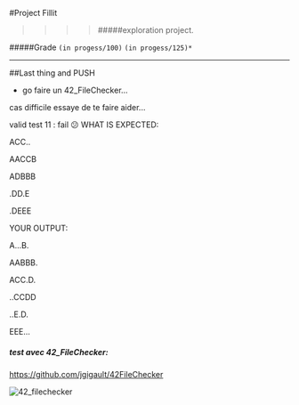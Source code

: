#Project Fillit
>>>> #####exploration project.

#####Grade ``(in progess/100)`` ``(in progess/125)*``
--------  -----------------------

##Last thing and PUSH
 * go faire un 42_FileChecker...
 
cas difficile essaye de te faire aider...

valid test 11 : fail :confused:
WHAT IS EXPECTED:

ACC..

AACCB

ADBBB

.DD.E

.DEEE

YOUR OUTPUT:

A...B.

AABBB.

ACC.D.

..CCDD

..E.D.

EEE...

##### test avec 42_FileChecker:
https://github.com/jgigault/42FileChecker

![42_filechecker](http://image.noelshack.com/fichiers/2016/49/1481086678-screen-shot-2016-12-07-at-5-57-32-am.png)
